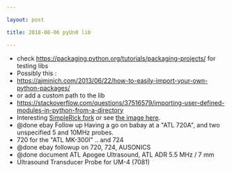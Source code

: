 ```yaml
---

layout: post

title: 2018-08-06 pyUn0 lib

---
```



-   check https://packaging.python.org/tutorials/packaging-projects/ for
    testing libs
-   Possibly this :
-   https://ajminich.com/2013/06/22/how-to-easily-import-your-own-python-packages/
-   or add a custom path to the lib
-   https://stackoverflow.com/questions/37516579/importing-user-defined-modules-in-python-from-a-directory
-   Interesting [SimpleRick
    fork](https://hackaday.io/project/160196-simplerick) or see [the
    image here](/include/community/wmeng/simplerick.png).
-   @done ebay Follow up Having a go on babay at a "ATL 720A", and two
    unspecified 5 and 10MHz probes.
-   720 for the "ATL MK-300I" .. and 724
-   @done ebay followup on 720, 724, AUSONICS
-   @done document ATL Apogee Ultrasound, ATL ADR 5.5 MHz / 7 mm
-   Ultrasound Transducer Probe for UM-4 (7081)


